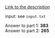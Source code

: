 [Link to the description](http://adventofcode.com/2017/day/4)

input: see `input.txt`

Answer to part 1: **383**</br> Answer to part 2: **265**
